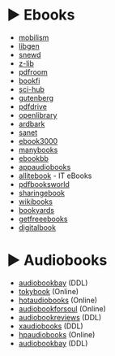 # ► Ebooks
* [mobilism](https://forum.mobilism.org)
* [libgen](https://libgen.pw)
* [snewd](https://snewd.com)
* [z-lib](https://z-lib.org/)
* [pdfroom](https://pdfroom.com)
* [bookfi](https://en.bookfi.net)
* [sci-hub](https://sci-hub.se)
* [gutenberg](https://www.gutenberg.org)
* [pdfdrive](https://pdfdrive.com)
* [openlibrary](https://openlibrary.org)
* [ardbark](https://ardbark.com)
* [sanet](https://sanet.ws/books)
* [ebook3000](https://ebook3000.com)
* [manybooks](https://manybooks.net)
* [ebookbb](https://ebookbb.com)
* [appaudiobooks](https://appaudiobooks.com/)
* [allitebook](https://allitebook.xyz/) - IT eBooks
* [pdfbooksworld](https://pdfbooksworld.com)
* [sharingebook](https://sharingebook.com)
* [wikibooks](https://wikibooks.org)
* [bookyards](https://bookyards.com/en)
* [getfreeebooks](https://getfreeebooks.com)
* [digitalbook](https://www.digitalbook.io)

# ► Audiobooks
* [audiobookbay](http://audiobookbay.ws/) (DDL)
* [tokybook](https://tokybook.com/) (Online)
* [hotaudiobooks](https://hotaudiobooks.com) (Online)
* [audiobookforsoul](https://audiobookforsoul.net/) (Online)
* [audiobookreviews](https://audiobookreviews.com) (DDL)
* [xaudiobooks](https://xaudiobooks.com) (DDL)
* [hpaudiobooks](hpaudiobooks.club) (Online)
* [audiobookbay](http://audiobookbay.nl/) (DDL)
